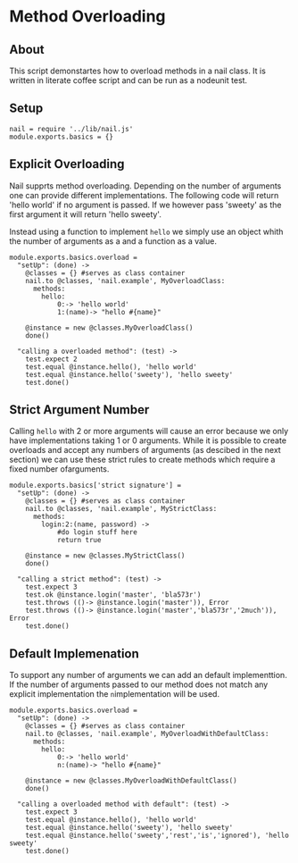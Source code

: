 Method Overloading
==================
About
-----
This script demonstartes how to overload methods in a nail class.
It is written in literate coffee script and can be run as a nodeunit test.

Setup
-----

    nail = require '../lib/nail.js'
    module.exports.basics = {}

Explicit Overloading
--------------------
Nail supprts method overloading. Depending on the number of arguments one can
provide different implementations.
The following code will return 'hello world' if no argument is passed.
If we however pass 'sweety' as the first argument it will return 'hello sweety'.

Instead using a function to implement `hello` we simply use an object whith the
number of arguments as a and a function as a value.

    module.exports.basics.overload =
      "setUp": (done) ->
        @classes = {} #serves as class container
        nail.to @classes, 'nail.example', MyOverloadClass:
          methods:
            hello:
                0:-> 'hello world'
                1:(name)-> "hello #{name}"

        @instance = new @classes.MyOverloadClass()
        done()

      "calling a overloaded method": (test) ->
        test.expect 2
        test.equal @instance.hello(), 'hello world'
        test.equal @instance.hello('sweety'), 'hello sweety'
        test.done()

Strict Argument Number
----------------------

Calling `hello` with 2 or more arguments will cause an error because we only have
implementations taking 1 or 0 arguments. While it is possible to create overloads
and accept any numbers of arguments (as descibed in the next section) we can use
these strict rules to create methods which require a fixed number ofarguments.

    module.exports.basics['strict signature'] =
      "setUp": (done) ->
        @classes = {} #serves as class container
        nail.to @classes, 'nail.example', MyStrictClass:
          methods:
            login:2:(name, password) ->
                #do login stuff here
                return true

        @instance = new @classes.MyStrictClass()
        done()

      "calling a strict method": (test) ->
        test.expect 3
        test.ok @instance.login('master', 'bla573r')
        test.throws (()-> @instance.login('master')), Error
        test.throws (()-> @instance.login('master','bla573r','2much')), Error
        test.done()

Default Implemenation
---------------------

To support any number of arguments we can add an default implementtion. If the number of arguments passed to our method
does not match any explicit implementation the `n`implementation will be used.

    module.exports.basics.overload =
      "setUp": (done) ->
        @classes = {} #serves as class container
        nail.to @classes, 'nail.example', MyOverloadWithDefaultClass:
          methods:
            hello:
                0:-> 'hello world'
                n:(name)-> "hello #{name}"

        @instance = new @classes.MyOverloadWithDefaultClass()
        done()

      "calling a overloaded method with default": (test) ->
        test.expect 3
        test.equal @instance.hello(), 'hello world'
        test.equal @instance.hello('sweety'), 'hello sweety'
        test.equal @instance.hello('sweety','rest','is','ignored'), 'hello sweety'
        test.done()







